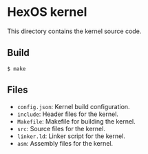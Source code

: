 # HexOS kernel

This directory contains the kernel source code.

## Build

```
$ make
```

## Files

* `config.json`: Kernel build configuration.
* `include`: Header files for the kernel.
* `Makefile`: Makefile for building the kernel.
* `src`: Source files for the kernel.
* `linker.ld`: Linker script for the kernel.
* `asm`: Assembly files for the kernel.
